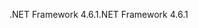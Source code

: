 <span data-ttu-id="7bd44-101">.NET Framework 4.6.1</span><span class="sxs-lookup"><span data-stu-id="7bd44-101">.NET Framework 4.6.1</span></span>